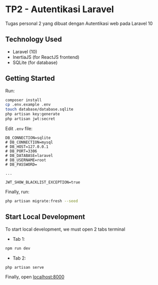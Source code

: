 # TP2 - Autentikasi Laravel

Tugas personal 2 yang dibuat dengan Autentikasi web pada Laravel 10

## Technology Used
- Laravel (10)
- InertiaJS (for ReactJS frontend)
- SQLite (for database)

## Getting Started

Run:

```bash
composer install
cp .env.example .env
touch database/database.sqlite
php artisan key:generate
php artisan jwt:secret
```

Edit `.env` file:

```env
DB_CONNECTION=sqlite
# DB_CONNECTION=mysql
# DB_HOST=127.0.0.1
# DB_PORT=3306
# DB_DATABASE=laravel
# DB_USERNAME=root
# DB_PASSWORD=

...

JWT_SHOW_BLACKLIST_EXCEPTION=true
```

Finally, run:

```bash
php artisan migrate:fresh --seed
```

## Start Local Development

To start local development, we must open 2 tabs terminal

-   Tab 1:

```bash
npm run dev
```

-   Tab 2:

```bash
php artisan serve
```

Finally, open [localhost:8000](http://127.0.0.1:8000)

